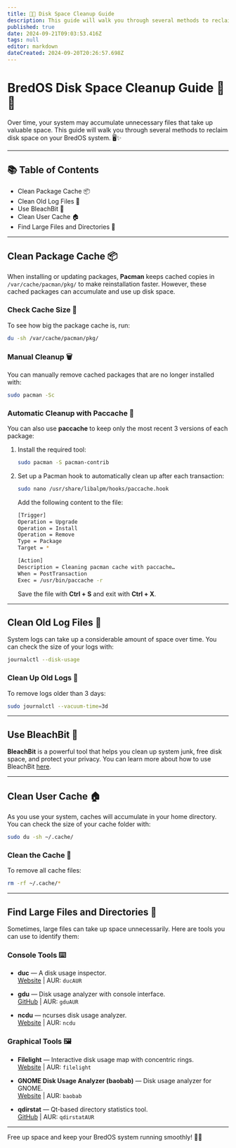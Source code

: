 ```yaml
---
title: 🧹💾 Disk Space Cleanup Guide
description: This guide will walk you through several methods to reclaim disk space on your BredOS system. 🖥️✨
published: true
date: 2024-09-21T09:03:53.416Z
tags: null
editor: markdown
dateCreated: 2024-09-20T20:26:57.698Z
---
```


# BredOS Disk Space Cleanup Guide 🧹💾

Over time, your system may accumulate unnecessary files that take up valuable space. This guide will walk you through several methods to reclaim disk space on your BredOS system. 🖥️✨

---

## 📚 Table of Contents

- Clean Package Cache 📦
- Clean Old Log Files 📝
- Use BleachBit 🧽
- Clean User Cache 🏠
- Find Large Files and Directories 📂

---

## Clean Package Cache 📦

When installing or updating packages, **Pacman** keeps cached copies in `/var/cache/pacman/pkg/` to make reinstallation faster. However, these cached packages can accumulate and use up disk space.

### Check Cache Size 📏

To see how big the package cache is, run:

```bash
du -sh /var/cache/pacman/pkg/
```

### Manual Cleanup 🗑️

You can manually remove cached packages that are no longer installed with:

```bash
sudo pacman -Sc
```

### Automatic Cleanup with Paccache 🔄

You can also use **paccache** to keep only the most recent 3 versions of each package:

1. Install the required tool:
   ```bash
   sudo pacman -S pacman-contrib
   ```
2. Set up a Pacman hook to automatically clean up after each transaction:
   ```bash
   sudo nano /usr/share/libalpm/hooks/paccache.hook
   ```
   Add the following content to the file:
   ```bash
   [Trigger]
   Operation = Upgrade
   Operation = Install
   Operation = Remove
   Type = Package
   Target = *

   [Action]
   Description = Cleaning pacman cache with paccache…
   When = PostTransaction
   Exec = /usr/bin/paccache -r
   ```
   Save the file with **Ctrl + S** and exit with **Ctrl + X**.

---

## Clean Old Log Files 📝

System logs can take up a considerable amount of space over time. You can check the size of your logs with:

```bash
journalctl --disk-usage
```

### Clean Up Old Logs 🧼

To remove logs older than 3 days:

```bash
sudo journalctl --vacuum-time=3d
```

---

## Use BleachBit 🧽

**BleachBit** is a powerful tool that helps you clean up system junk, free disk space, and protect your privacy. You can learn more about how to use BleachBit [here](https://www.bleachbit.org/).

---

## Clean User Cache 🏠

As you use your system, caches will accumulate in your home directory. You can check the size of your cache folder with:

```bash
sudo du -sh ~/.cache/
```

### Clean the Cache 🧹

To remove all cache files:

```bash
rm -rf ~/.cache/*
```

---

## Find Large Files and Directories 📂

Sometimes, large files can take up space unnecessarily. Here are tools you can use to identify them:

### Console Tools ⌨️

- **duc** — A disk usage inspector.\
  [Website](https://duc.zevv.nl) | AUR: `ducAUR`

- **gdu** — Disk usage analyzer with console interface.\
  [GitHub](https://github.com/dundee/gdu) | AUR: `gduAUR`

- **ncdu** — ncurses disk usage analyzer.\
  [Website](https://dev.yorhel.nl/ncdu) | AUR: `ncdu`

### Graphical Tools 🖼️

- **Filelight** — Interactive disk usage map with concentric rings.\
  [Website](https://apps.kde.org/filelight) | AUR: `filelight`

- **GNOME Disk Usage Analyzer (baobab)** — Disk usage analyzer for GNOME.\
  [Website](https://wiki.gnome.org/Apps/DiskUsageAnalyzer) | AUR: `baobab`

- **qdirstat** — Qt-based directory statistics tool.\
  [GitHub](https://github.com/shundhammer/qdirstat) | AUR: `qdirstatAUR`

---

Free up space and keep your BredOS system running smoothly! 💪✨
